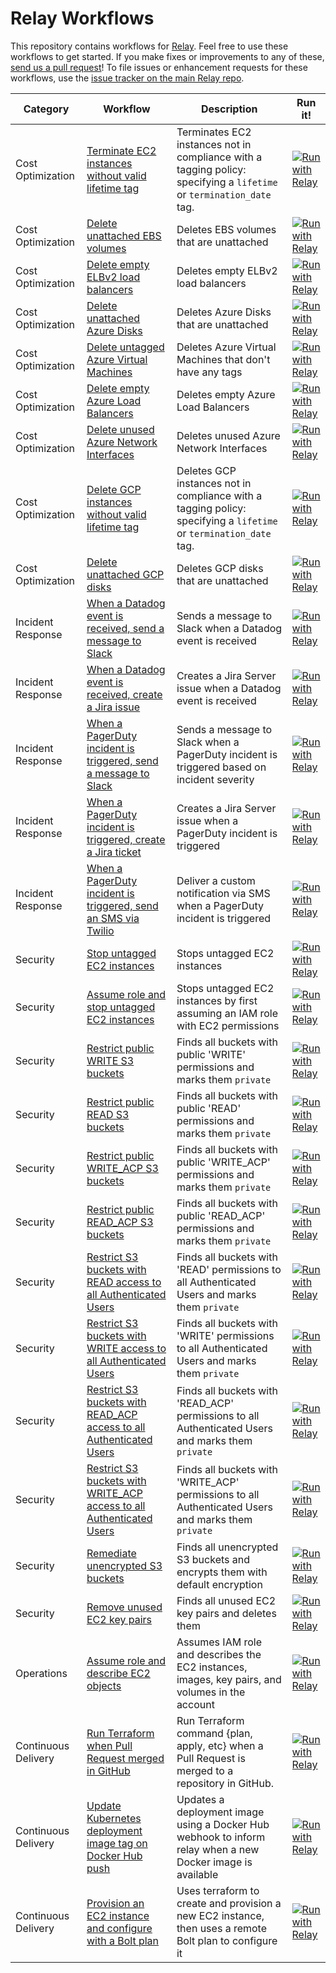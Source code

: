 # Relay Workflows  
This repository contains workflows for [Relay](https://relay.sh). Feel free to use these workflows to get started. If you make fixes or improvements to any of these, [send us a pull request](https://github.com/puppetlabs/relay/CONTRIBUTING.md)! To file issues or enhancement requests for these workflows, use the [issue tracker on the main Relay repo](https://github.com/puppetlabs/relay/issues).

| Category | Workflow      | Description  | Run it! |
| ---------| --------------| ------------ | ------- |
| Cost Optimization | [Terminate EC2 instances without valid lifetime tag](./ec2-reaper) | Terminates EC2 instances not in compliance with a tagging policy: specifying a `lifetime` or `termination_date` tag. | [![Run with Relay](https://raw.githubusercontent.com/puppetlabs/relay-workflows/development/images/runbutton.svg)](https://app.relay.sh/create-workflow?workflowName=ec2-reaper&initialContentURL=https%3A%2F%2Fraw.githubusercontent.com%2Fpuppetlabs%2Frelay-workflows%2Fmaster%2Fec2-reaper%2Fec2-reaper.yaml) |
| Cost Optimization | [Delete unattached EBS volumes](./ebs-reaper) | Deletes EBS volumes that are unattached | [![Run with Relay](https://raw.githubusercontent.com/puppetlabs/relay-workflows/development/images/runbutton.svg)](https://app.relay.sh/create-workflow?workflowName=ebs-reaper&initialContentURL=https%3A%2F%2Fraw.githubusercontent.com%2Fpuppetlabs%2Frelay-workflows%2Fmaster%2Febs-reaper%2Febs-reaper.yaml) |
| Cost Optimization | [Delete empty ELBv2 load balancers](./elbv2-delete-empty-loadbalancers) | Deletes empty ELBv2 load balancers | [![Run with Relay](https://raw.githubusercontent.com/puppetlabs/relay-workflows/development/images/runbutton.svg)](https://app.relay.sh/create-workflow?workflowName=delete-empty-elbv2-loadbalancers&initialContentURL=https%3A%2F%2Fraw.githubusercontent.com%2Fpuppetlabs%2Frelay-workflows%2Fmaster%2Felbv2-delete-empty-loadbalancers%2Felbv2-delete-empty-loadbalancers.yaml) |
| Cost Optimization | [Delete unattached Azure Disks](./azure-disk-reaper) | Deletes Azure Disks that are unattached | [![Run with Relay](https://raw.githubusercontent.com/puppetlabs/relay-workflows/development/images/runbutton.svg)](https://app.relay.sh/create-workflow?workflowName=azure-disk-reaper&initialContentURL=https%3A%2F%2Fraw.githubusercontent.com%2Fpuppetlabs%2Frelay-workflows%2Fmaster%2Fazure-disk-reaper%2Fazure-disk-reaper.yaml) |  
| Cost Optimization | [Delete untagged Azure Virtual Machines](./azure-vm-reaper) | Deletes Azure Virtual Machines that don't have any tags | [![Run with Relay](https://raw.githubusercontent.com/puppetlabs/relay-workflows/development/images/runbutton.svg)](https://app.relay.sh/create-workflow?workflowName=azure-vm-reaper&initialContentURL=https%3A%2F%2Fraw.githubusercontent.com%2Fpuppetlabs%2Frelay-workflows%2Fmaster%2Fazure-vm-reaper%2Fazure-vm-reaper.yaml) |
| Cost Optimization | [Delete empty Azure Load Balancers](./azure-delete-empty-loadbalancers) | Deletes empty Azure Load Balancers | [![Run with Relay](https://raw.githubusercontent.com/puppetlabs/relay-workflows/development/images/runbutton.svg)](https://app.relay.sh/create-workflow?workflowName=azure-delete-empty-lbs&initialContentURL=https%3A%2F%2Fraw.githubusercontent.com%2Fpuppetlabs%2Frelay-workflows%2Fmaster%2Fazure-delete-empty-loadbalancers%2Fazure-delete-empty-loadbalancers.yaml) |
| Cost Optimization | [Delete unused Azure Network Interfaces](./azure-delete-unused-nics) | Deletes unused Azure Network Interfaces | [![Run with Relay](https://raw.githubusercontent.com/puppetlabs/relay-workflows/development/images/runbutton.svg)](https://app.relay.sh/create-workflow?workflowName=azure-delete-unused-nics&initialContentURL=https%3A%2F%2Fraw.githubusercontent.com%2Fpuppetlabs%2Frelay-workflows%2Fmaster%2Fazure-delete-unused-nics%2Fazure-delete-unused-nics.yaml) |
| Cost Optimization | [Delete GCP instances without valid lifetime tag](./gcp-instance-reaper) | Deletes GCP instances not in compliance with a tagging policy: specifying a `lifetime` or `termination_date` tag. | [![Run with Relay](https://raw.githubusercontent.com/puppetlabs/relay-workflows/development/images/runbutton.svg)](https://app.relay.sh/create-workflow?workflowName=gcp-instance-reaper&initialContentURL=https%3A%2F%2Fraw.githubusercontent.com%2Fpuppetlabs%2Frelay-workflows%2Fmaster%2Fgcp-instance-reaper%2Fgcp-instance-reaper.yaml) |
| Cost Optimization | [Delete unattached GCP disks](./gcp-disk-reaper) | Deletes GCP disks that are unattached | [![Run with Relay](https://raw.githubusercontent.com/puppetlabs/relay-workflows/development/images/runbutton.svg)](https://app.relay.sh/create-workflow?workflowName=gcp-disk-reaper&initialContentURL=https%3A%2F%2Fraw.githubusercontent.com%2Fpuppetlabs%2Frelay-workflows%2Fmaster%2Fgcp-disk-reaper%2Fgcp-disk-reaper.yaml) |
| Incident Response | [When a Datadog event is received, send a message to Slack](./datadog-to-slack) | Sends a message to Slack when a Datadog event is received| [![Run with Relay](https://raw.githubusercontent.com/puppetlabs/relay-workflows/development/images/runbutton.svg)](https://app.relay.sh/create-workflow?workflowName=datadog-to-slack&initialContentURL=https%3A%2F%2Fraw.githubusercontent.com%2Fpuppetlabs%2Frelay-workflows%2Fmaster%2Fdatadog-to-slack%2Fdatadog-to-slack.yaml) |
| Incident Response | [When a Datadog event is received, create a Jira issue](./datadog-to-jira) | Creates a Jira Server issue when a Datadog event is received | [![Run with Relay](https://raw.githubusercontent.com/puppetlabs/relay-workflows/development/images/runbutton.svg)](https://app.relay.sh/create-workflow?workflowName=datadog-to-jira&initialContentURL=https%3A%2F%2Fraw.githubusercontent.com%2Fpuppetlabs%2Frelay-workflows%2Fmaster%2Fdatadog-to-jira%2Fdatadog-to-jira.yaml) |
| Incident Response | [When a PagerDuty incident is triggered, send a message to Slack](./pagerduty-to-slack) | Sends a message to Slack when a PagerDuty incident is triggered based on incident severity| [![Run with Relay](https://raw.githubusercontent.com/puppetlabs/relay-workflows/development/images/runbutton.svg)](https://app.relay.sh/create-workflow?workflowName=pagerduty-to-slack&initialContentURL=https%3A%2F%2Fraw.githubusercontent.com%2Fpuppetlabs%2Frelay-workflows%2Fmaster%2Fpagerduty-to-slack%2Fpagerduty-to-slack.yaml) |
| Incident Response | [When a PagerDuty incident is triggered, create a Jira ticket](./pagerduty-to-jira) | Creates a Jira Server issue when a PagerDuty incident is triggered | [![Run with Relay](https://raw.githubusercontent.com/puppetlabs/relay-workflows/development/images/runbutton.svg)](https://app.relay.sh/create-workflow?workflowName=pagerduty-to-jira&initialContentURL=https%3A%2F%2Fraw.githubusercontent.com%2Fpuppetlabs%2Frelay-workflows%2Fmaster%2Fpagerduty-to-jira%2Fpagerduty-to-jira.yaml) |
| Incident Response | [When a PagerDuty incident is triggered, send an SMS via Twilio](./pagerduty-to-twilio) | Deliver a custom notification via SMS when a PagerDuty incident is triggered | [![Run with Relay](https://raw.githubusercontent.com/puppetlabs/relay-workflows/development/images/runbutton.svg)](https://app.relay.sh/create-workflow?workflowName=pagerduty-to-twilio&initialContentURL=https%3A%2F%2Fraw.githubusercontent.com%2Fpuppetlabs%2Frelay-workflows%2Fmaster%2Fpagerduty-to-twilio%2Fpagerduty-to-twilio.yaml) |
| Security | [Stop untagged EC2 instances](./ec2-stop-untagged-instances) | Stops untagged EC2 instances | [![Run with Relay](https://raw.githubusercontent.com/puppetlabs/relay-workflows/development/images/runbutton.svg)](https://app.relay.sh/create-workflow?workflowName=stop-untagged-instances&initialContentURL=https%3A%2F%2Fraw.githubusercontent.com%2Fpuppetlabs%2Frelay-workflows%2Fmaster%2Fec2-stop-untagged-instances%2Fec2-stop-untagged-instances.yaml) | 
| Security | [Assume role and stop untagged EC2 instances](./sts-stop-untagged-instances) | Stops untagged EC2 instances by first assuming an IAM role with EC2 permissions | [![Run with Relay](https://raw.githubusercontent.com/puppetlabs/relay-workflows/development/images/runbutton.svg)](https://app.relay.sh/create-workflow?workflowName=sts-stop-untagged-instances&initialContentURL=https%3A%2F%2Fraw.githubusercontent.com%2Fpuppetlabs%2Frelay-workflows%2Fmaster%2Fsts-stop-untagged-instances%2Fsts-stop-untagged-instances.yaml) | 
| Security | [Restrict public WRITE S3 buckets](./s3-restrict-public-write-buckets) | Finds all buckets with public 'WRITE' permissions and marks them `private` | [![Run with Relay](https://raw.githubusercontent.com/puppetlabs/relay-workflows/development/images/runbutton.svg)](https://app.relay.sh/create-workflow?workflowName=s3-restrict-public-write-buckets&initialContentURL=https%3A%2F%2Fraw.githubusercontent.com%2Fpuppetlabs%2Frelay-workflows%2Fmaster%2Fs3-restrict-public-write-buckets%2Fs3-restrict-public-write-buckets.yaml) |
| Security | [Restrict public READ S3 buckets](./s3-restrict-public-read-buckets) | Finds all buckets with public 'READ' permissions and marks them `private` | [![Run with Relay](https://raw.githubusercontent.com/puppetlabs/relay-workflows/development/images/runbutton.svg)](https://app.relay.sh/create-workflow?workflowName=s3-restrict-public-read-buckets&initialContentURL=https%3A%2F%2Fraw.githubusercontent.com%2Fpuppetlabs%2Frelay-workflows%2Fmaster%2Fs3-restrict-public-read-buckets%2Fs3-restrict-public-read-buckets.yaml) |
| Security | [Restrict public WRITE_ACP S3 buckets](./s3-restrict-public-write_acp-buckets) | Finds all buckets with public 'WRITE_ACP' permissions and marks them `private` | [![Run with Relay](https://raw.githubusercontent.com/puppetlabs/relay-workflows/development/images/runbutton.svg)](https://app.relay.sh/create-workflow?workflowName=s3-restrict-public-write_acp-buckets&initialContentURL=https%3A%2F%2Fraw.githubusercontent.com%2Fpuppetlabs%2Frelay-workflows%2Fmaster%2Fs3-restrict-public-write_acp-buckets%2Fs3-restrict-public-write_acp-buckets.yaml) |
| Security | [Restrict public READ_ACP S3 buckets](./s3-restrict-public-read_acp-buckets) | Finds all buckets with public 'READ_ACP' permissions and marks them `private` | [![Run with Relay](https://raw.githubusercontent.com/puppetlabs/relay-workflows/development/images/runbutton.svg)](https://app.relay.sh/create-workflow?workflowName=s3-restrict-public-read_acp-buckets&initialContentURL=https%3A%2F%2Fraw.githubusercontent.com%2Fpuppetlabs%2Frelay-workflows%2Fmaster%2Fs3-restrict-public-read_acp-buckets%2Fs3-restrict-public-read_acp-buckets.yaml) |
| Security | [Restrict S3 buckets with READ access to all Authenticated Users](./s3-restrict-authenticated_user-read-buckets) | Finds all buckets with 'READ' permissions to all Authenticated Users and marks them `private` | [![Run with Relay](https://raw.githubusercontent.com/puppetlabs/relay-workflows/development/images/runbutton.svg)](https://app.relay.sh/create-workflow?workflowName=s3-restrict-authenticated_user-read-buckets&initialContentURL=https%3A%2F%2Fraw.githubusercontent.com%2Fpuppetlabs%2Frelay-workflows%2Fmaster%2Fs3-restrict-authenticated_user-read-buckets%2Fs3-restrict-authenticated_user-read-buckets.yaml) |
| Security | [Restrict S3 buckets with WRITE access to all Authenticated Users](./s3-restrict-authenticated_user-write-buckets) | Finds all buckets with 'WRITE' permissions to all Authenticated Users and marks them `private` | [![Run with Relay](https://raw.githubusercontent.com/puppetlabs/relay-workflows/development/images/runbutton.svg)](https://app.relay.sh/create-workflow?workflowName=s3-restrict-authenticated_user-write-buckets&initialContentURL=https%3A%2F%2Fraw.githubusercontent.com%2Fpuppetlabs%2Frelay-workflows%2Fmaster%2Fs3-restrict-authenticated_user-write-buckets%2Fs3-restrict-authenticated_user-write-buckets.yaml) |
| Security | [Restrict S3 buckets with READ_ACP access to all Authenticated Users](./s3-restrict-authenticated_user-read_acp-buckets) | Finds all buckets with 'READ_ACP' permissions to all Authenticated Users and marks them `private` | [![Run with Relay](https://raw.githubusercontent.com/puppetlabs/relay-workflows/development/images/runbutton.svg)](https://app.relay.sh/create-workflow?workflowName=s3-restrict-authenticated_user-read_acp-buckets&initialContentURL=https%3A%2F%2Fraw.githubusercontent.com%2Fpuppetlabs%2Frelay-workflows%2Fmaster%2Fs3-restrict-authenticated_user-read_acp-buckets%2Fs3-restrict-authenticated_user-read_acp-buckets.yaml) |
| Security | [Restrict S3 buckets with WRITE_ACP access to all Authenticated Users](./s3-restrict-authenticated_user-write_acp-buckets) | Finds all buckets with 'WRITE_ACP' permissions to all Authenticated Users and marks them `private` | [![Run with Relay](https://raw.githubusercontent.com/puppetlabs/relay-workflows/development/images/runbutton.svg)](https://app.relay.sh/create-workflow?workflowName=s3-restrict-authenticated_user-write_acp-buckets&initialContentURL=https%3A%2F%2Fraw.githubusercontent.com%2Fpuppetlabs%2Frelay-workflows%2Fmaster%2Fs3-restrict-authenticated_user-write_acp-buckets%2Fs3-restrict-authenticated_user-write_acp-buckets.yaml) |
| Security | [Remediate unencrypted S3 buckets](./s3-remediate-unencrypted-buckets) | Finds all unencrypted S3 buckets and encrypts them with default encryption | [![Run with Relay](https://raw.githubusercontent.com/puppetlabs/relay-workflows/development/images/runbutton.svg)](https://app.relay.sh/create-workflow?workflowName=s3-remediate-unencrypted-buckets&initialContentURL=https%3A%2F%2Fraw.githubusercontent.com%2Fpuppetlabs%2Frelay-workflows%2Fmaster%2Fs3-remediate-unencrypted-buckets%2Fs3-remediate-unencrypted-buckets.yaml) |
| Security | [Remove unused EC2 key pairs](./ec2-remove-unused-key-pairs) | Finds all unused EC2 key pairs and deletes them | [![Run with Relay](https://raw.githubusercontent.com/puppetlabs/relay-workflows/development/images/runbutton.svg)](https://app.relay.sh/create-workflow?workflowName=ec2-remove-unused-key-pairs&initialContentURL=https%3A%2F%2Fraw.githubusercontent.com%2Fpuppetlabs%2Frelay-workflows%2Fmaster%2Fec2-remove-unused-key-pairs%2Fec2-remove-unused-key-pairs.yaml) |
| Operations | [Assume role and describe EC2 objects](./sts-describe-ec2-objects) | Assumes IAM role and describes the EC2 instances, images, key pairs, and volumes in the account | [![Run with Relay](https://raw.githubusercontent.com/puppetlabs/relay-workflows/development/images/runbutton.svg)](https://app.relay.sh/create-workflow?workflowName=sts-describe-ec2-objects&initialContentURL=https%3A%2F%2Fraw.githubusercontent.com%2Fpuppetlabs%2Frelay-workflows%2Fmaster%2Fsts-describe-ec2-objects%2Fsts-describe-ec2-objects.yaml) |
| Continuous Delivery | [Run Terraform when Pull Request merged in GitHub](./terraform-continuous-deployment) | Run Terraform command {plan, apply, etc} when a Pull Request is merged to a repository in GitHub. | [![Run with Relay](https://raw.githubusercontent.com/puppetlabs/relay-workflows/development/images/runbutton.svg)](https://app.relay.sh/create-workflow?workflowName=terraform-continuous-deployment&initialContentURL=https%3A%2F%2Fraw.githubusercontent.com%2Fpuppetlabs%2Frelay-workflows%2Fmaster%2Fterraform-continuous-deployment%2Fterraform-continuous-deployment.yaml) |
| Continuous Delivery | [Update Kubernetes deployment image tag on Docker Hub push](./kubectl-apply-on-dockerhub-push) | Updates a deployment image using a Docker Hub webhook to inform relay when a new Docker image is available | [![Run with Relay](https://raw.githubusercontent.com/puppetlabs/relay-workflows/development/images/runbutton.svg)](https://app.relay.sh/create-workflow?workflowName=kubectl-apply-on-dockerhub-push&initialContentURL=https%3A%2F%2Fraw.githubusercontent.com%2Fpuppetlabs%2Frelay-workflows%2Fmaster%2Fkubectl-apply-on-dockerhub-push%2Fkubectl-apply-on-dockerhub-push.yaml) |
| Continuous Delivery | [Provision an EC2 instance and configure with a Bolt plan](./ec2-provision-and-configure-with-bolt) | Uses terraform to create and provision a new EC2 instance, then uses a remote Bolt plan to configure it | [![Run with Relay](https://raw.githubusercontent.com/puppetlabs/relay-workflows/development/images/runbutton.svg)](https://app.relay.sh/create-workflow?workflowName=ec2-provision-and-configure-with-bolt&initialContentURL=https%3A%2F%2Fraw.githubusercontent.com%2Fpuppetlabs%2Frelay-workflows%2Fmaster%2Fec2-provision-and-configure-with-bolt%2Fec2-provision-and-configure-with-bolt.yaml) |
